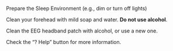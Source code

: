 Prepare the Sleep Environment (e.g., dim or turn off lights)

Clean your forehead with mild soap and water. **Do not use alcohol**.

Clean the EEG headband patch with alcohol, or use a new one.

Check the “? Help” button for more information.